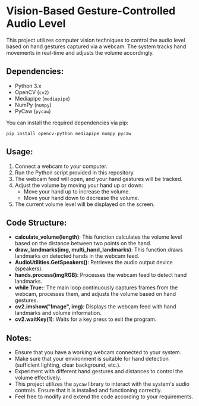 # Vision-Based Gesture-Controlled Audio Level

This project utilizes computer vision techniques to control the audio level based on hand gestures captured via a webcam. The system tracks hand movements in real-time and adjusts the volume accordingly.

## Dependencies:

- Python 3.x
- OpenCV (`cv2`)
- Mediapipe (`mediapipe`)
- NumPy (`numpy`)
- PyCaw (`pycaw`)

You can install the required dependencies via pip:

```
pip install opencv-python mediapipe numpy pycaw
```

## Usage:

1. Connect a webcam to your computer.
2. Run the Python script provided in this repository.
3. The webcam feed will open, and your hand gestures will be tracked.
4. Adjust the volume by moving your hand up or down:
   - Move your hand up to increase the volume.
   - Move your hand down to decrease the volume.
5. The current volume level will be displayed on the screen.

## Code Structure:

- **calculate_volume(length)**: This function calculates the volume level based on the distance between two points on the hand.
- **draw_landmarks(img, multi_hand_landmarks)**: This function draws landmarks on detected hands in the webcam feed.
- **AudioUtilities.GetSpeakers()**: Retrieves the audio output device (speakers).
- **hands.process(imgRGB)**: Processes the webcam feed to detect hand landmarks.
- **while True:**: The main loop continuously captures frames from the webcam, processes them, and adjusts the volume based on hand gestures.
- **cv2.imshow("Image", img)**: Displays the webcam feed with hand landmarks and volume information.
- **cv2.waitKey(1)**: Waits for a key press to exit the program.

## Notes:

- Ensure that you have a working webcam connected to your system.
- Make sure that your environment is suitable for hand detection (sufficient lighting, clear background, etc.).
- Experiment with different hand gestures and distances to control the volume effectively.
- This project utilizes the `pycaw` library to interact with the system's audio controls. Ensure that it is installed and functioning correctly.
- Feel free to modify and extend the code according to your requirements.

